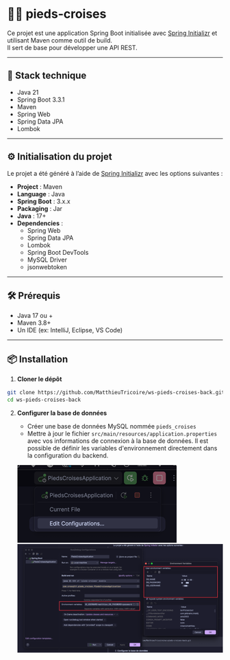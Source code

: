 # 🏋️‍♀️ pieds-croises

Ce projet est une application Spring Boot initialisée avec [Spring Initializr](https://start.spring.io/) et utilisant Maven comme outil de build.  
Il sert de base pour développer une API REST.

---

## 🚀 Stack technique

- Java 21
- Spring Boot 3.3.1 
- Maven
- Spring Web
- Spring Data JPA
- Lombok

---

## ⚙️ Initialisation du projet

Le projet a été généré à l’aide de [Spring Initializr](https://start.spring.io/) avec les options suivantes :

- **Project** : Maven
- **Language** : Java
- **Spring Boot** : 3.x.x
- **Packaging** : Jar
- **Java** : 17+
- **Dependencies** :
  - Spring Web
  - Spring Data JPA
  - Lombok
  - Spring Boot DevTools
  - MySQL Driver
  - jsonwebtoken

---

## 🛠️ Prérequis

- Java 17 ou +
- Maven 3.8+
- Un IDE (ex: IntelliJ, Eclipse, VS Code)

---

## 📦 Installation

1. **Cloner le dépôt**

```bash
git clone https://github.com/MatthieuTricoire/ws-pieds-croises-back.git
cd ws-pieds-croises-back
```

2. **Configurer la base de données**

   - Créer une base de données MySQL nommée `pieds_croises`
   - Mettre à jour le fichier `src/main/resources/application.properties` avec vos informations de connexion à la base de données. Il est possible de définir les variables d'environnement directement dans la configuration du backend.

   ![img.png](img.png)
   ![img_1.png](img_1.png)

